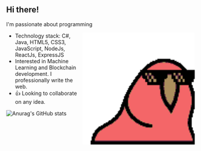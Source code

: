 ## Hi there!
<p> I'm passionate about programming </p>
<img style="margin-leftt:100px" align="right" alt="GIF" src="https://github.com/karma9874/karma9874/blob/master/assets/congapartyparrot.gif?raw=1" width="300vw" />

- Technology stack:  C#, Java, HTML5, CSS3, JavaScript, NodeJs, ReactJs, ExpressJS
- Interested in Machine Learning and Blockchain development. I professionally write the web.
- :+1: Looking to collaborate on any idea.

![Anurag's GitHub stats](https://github-readme-stats.vercel.app/api?username=stephen-ehiabhi&count_private=true)
